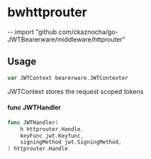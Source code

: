 # bwhttprouter
--
    import "github.com/ckaznocha/go-JWTBearerware/middleware/httprouter"


## Usage

```go
var JWTContext bearerware.JWTContexter
```
JWTContext stores the request scoped tokens

#### func  JWTHandler

```go
func JWTHandler(
	h httprouter.Handle,
	keyFunc jwt.Keyfunc,
	signingMethod jwt.SigningMethod,
) httprouter.Handle
```
